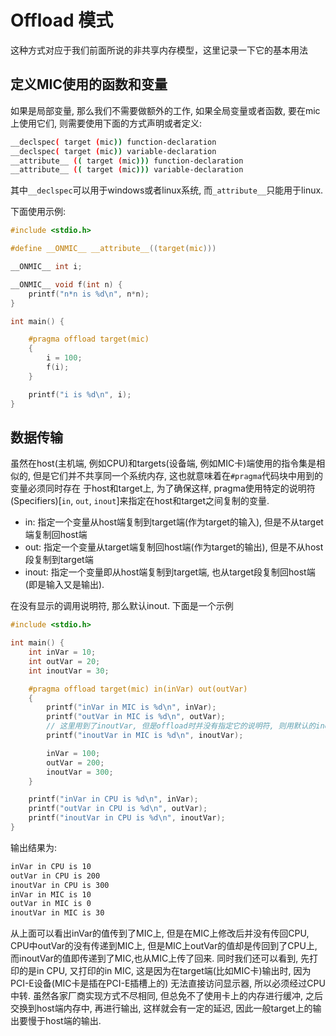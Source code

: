 # Offload 模式



这种方式对应于我们前面所说的非共享内存模型，这里记录一下它的基本用法
<!-- toc -->
## 定义MIC使用的函数和变量
如果是局部变量, 那么我们不需要做额外的工作, 如果全局变量或者函数, 要在mic上使用它们, 则需要使用下面的方式声明或者定义:
```bash
__declspec( target (mic)) function-declaration
__declspec( target (mic)) variable-declaration
__attribute__ (( target (mic))) function-declaration
__attribute__ (( target (mic))) variable-declaration
```
其中`__declspec`可以用于windows或者linux系统, 而`_attribute__`只能用于linux.  
<!-- more -->
下面使用示例:
```c
#include <stdio.h>

#define __ONMIC__ __attribute__((target(mic)))

__ONMIC__ int i;

__ONMIC__ void f(int n) {
    printf("n*n is %d\n", n*n);
}

int main() {

    #pragma offload target(mic)
    {
        i = 100;
        f(i);
    }

    printf("i is %d\n", i);
}
```
## 数据传输
虽然在host(主机端, 例如CPU)和targets(设备端, 例如MIC卡)端使用的指令集是相似的, 但是它们并不共享同一个系统内存, 这也就意味着在`#pragma`代码块中用到的变量必须同时存在
于host和target上, 为了确保这样, pragma使用特定的说明符(Specifiers)[`in`, `out`, `inout`]来指定在host和target之间复制的变量.
* in: 指定一个变量从host端复制到target端(作为target的输入), 但是不从target端复制回host端
* out: 指定一个变量从target端复制回host端(作为target的输出), 但是不从host段复制到target端
* inout: 指定一个变量即从host端复制到target端, 也从target段复制回host端(即是输入又是输出).

在没有显示的调用说明符, 那么默认inout. 下面是一个示例
```c
#include <stdio.h>

int main() {
    int inVar = 10;
    int outVar = 20;
    int inoutVar = 30;

    #pragma offload target(mic) in(inVar) out(outVar)
    {
        printf("inVar in MIC is %d\n", inVar);
        printf("outVar in MIC is %d\n", outVar);
        // 这里用到了inoutVar, 但是offload时并没有指定它的说明符, 则用默认的inout
        printf("inoutVar in MIC is %d\n", inoutVar);

        inVar = 100;
        outVar = 200;
        inoutVar = 300;
    }

    printf("inVar in CPU is %d\n", inVar);
    printf("outVar in CPU is %d\n", outVar);
    printf("inoutVar in CPU is %d\n", inoutVar);
}
```
输出结果为:
```bash
inVar in CPU is 10
outVar in CPU is 200
inoutVar in CPU is 300
inVar in MIC is 10
outVar in MIC is 0
inoutVar in MIC is 30
```
从上面可以看出inVar的值传到了MIC上, 但是在MIC上修改后并没有传回CPU, CPU中outVar的没有传递到MIC上, 但是MIC上outVar的值却是传回到了CPU上,而inoutVar的值即传递到了MIC,也从MIC上传了回来. 同时我们还可以看到, 先打印的是in CPU, 又打印的in MIC, 这是因为在target端(比如MIC卡)输出时, 因为PCI-E设备(MIC卡是插在PCI-E插槽上的) 无法直接访问显示器, 所以必须经过CPU中转. 虽然各家厂商实现方式不尽相同, 但总免不了使用卡上的内存进行缓冲, 之后交换到host端内存中, 再进行输出, 这样就会有一定的延迟, 因此一般target上的输出要慢于host端的输出.
